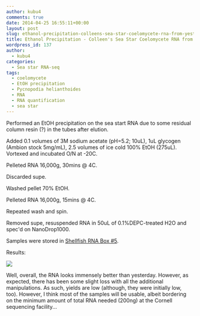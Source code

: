 ```yaml
---
author: kubu4
comments: true
date: 2014-04-25 16:55:11+00:00
layout: post
slug: ethanol-precipitation-colleens-sea-star-coelomycete-rna-from-yesterday
title: Ethanol Precipitation - Colleen's Sea Star Coelomycete RNA from Yesterday
wordpress_id: 137
author:
  - kubu4
categories:
  - Sea star RNA-seq
tags:
  - coelomycete
  - EtOH precipitation
  - Pycnopodia helianthoides
  - RNA
  - RNA quantification
  - sea star
---
```


Performed an EtOH precipitation on the sea start RNA due to some residual column resin (?) in the tubes after elution.

Added 0.1 volumes of 3M sodium acetate (pH=5.2; 10uL), 1uL glycogen (Ambion stock 5mg/mL), 2.5 volumes of ice cold 100% EtOH (275uL). Vortexed and incubated O/N at -20C.

Pelleted RNA 16,000g, 30mins @ 4C.

Discarded supe.

Washed pellet 70% EtOH.

Pelleted RNA 16,000g, 15mins @ 4C.

Repeated wash and spin.

Removed supe, resuspended RNA in 50uL of 0.1%DEPC-treated H2O and spec'd on NanoDrop1000.

Samples were stored in [Shellfish RNA Box #5](httpss://docs.google.com/spreadsheet/ccc?key=0AmS_90rPaQMzcHdyU1d0MDVMLWpaTWdadnJSd0M4UUE&usp=sharing).

Results:

![](https://eagle.fish.washington.edu/Arabidopsis/20140425%20-%20sea%20star%20RNA%20ODs-01.JPG)

Well, overall, the RNA looks immensely better than yesterday. However, as expected, there has been some slight loss with all the additional manipulations. As such, yields are low (although, they were initially low, too). However, I think most of the samples will be usable, albeit bordering on the minimum amount of total RNA needed (200ng) at the Cornell sequencing facility...
